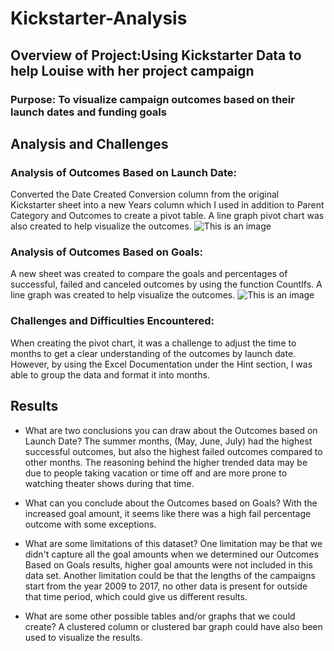 # Kickstarter-Analysis
## Overview of Project:Using Kickstarter Data to help Louise with her project campaign

### Purpose: To visualize campaign outcomes based on their launch dates and funding goals


## Analysis and Challenges

### Analysis of Outcomes Based on Launch Date: 
Converted the Date Created Conversion column from the original Kickstarter sheet into a new Years column which I used in addition to Parent Category and Outcomes to create a pivot table. A line graph pivot chart was also created to help visualize the outcomes.
![This is an image](C:\Users\sokim\OneDrive\Desktop\AnalysisProjects\CrowdfundingAnalysis\Resources\Theaters_Outcomes_vs_Launch.png)

### Analysis of Outcomes Based on Goals: 
A new sheet was created to compare the goals and percentages of successful, failed and canceled outcomes by using the function CountIfs. A line graph was created to help visualize the outcomes.
![This is an image](C:\Users\sokim\OneDrive\Desktop\AnalysisProjects\CrowdfundingAnalysis\Resources\Outcomes_vs_Goals.png)

### Challenges and Difficulties Encountered: 
When creating the pivot chart, it was a challenge to adjust the time to months to get a clear understanding of the outcomes by launch date. However, by using the Excel Documentation under the Hint section, I was able to group
the data and format it into months.


## Results

- What are two conclusions you can draw about the Outcomes based on Launch Date? The summer months, (May, June, July) had the highest successful outcomes, but also the highest failed outcomes compared to other months. The reasoning behind the higher trended data may be due to people taking vacation or time off and are more prone to watching theater shows during that time. 

- What can you conclude about the Outcomes based on Goals? With the increased goal amount, it seems like there was a high fail percentage outcome with some exceptions. 

- What are some limitations of this dataset? One limitation may be that we didn't capture all the goal amounts when we determined our Outcomes Based on Goals results, higher goal amounts were not included in this data set. Another limitation could be that the lengths of the campaigns start from the year 2009 to 2017, no other data is present for outside that time period, which could give us different results.

- What are some other possible tables and/or graphs that we could create? A clustered column or clustered bar graph could have also been used to visualize the results.




